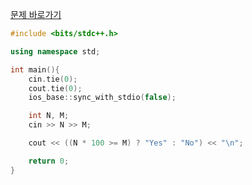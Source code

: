 [문제 바로가기](https://boj.kr/27959)

```c++
#include <bits/stdc++.h>

using namespace std;

int main(){
    cin.tie(0);
    cout.tie(0);
    ios_base::sync_with_stdio(false);

    int N, M;
    cin >> N >> M;

    cout << ((N * 100 >= M) ? "Yes" : "No") << "\n";

    return 0;
}
```